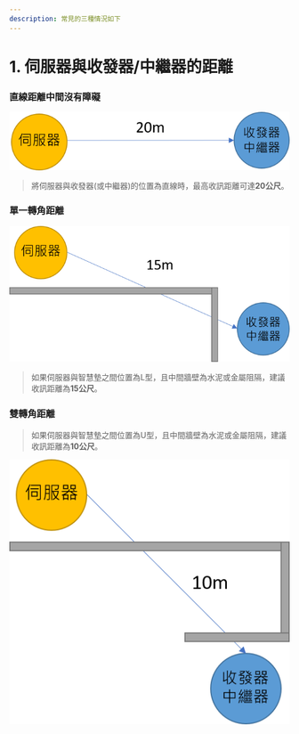 ```yaml
---
description: 常見的三種情況如下
---
```


# 1. 伺服器與收發器/中繼器的距離

### 直線距離中間沒有障礙

![](.gitbook/assets/zhi-xian-shou-xun%20%281%29.png)

> 將伺服器與收發器\(或中繼器\)的位置為直線時，最高收訊距離可達**20公尺**。

### 單一轉角距離

![](.gitbook/assets/l-shou-xun.png)

> 如果伺服器與智慧墊之間位置為L型，且中間牆壁為水泥或金屬阻隔，建議收訊距離為**15公尺**。

### 雙轉角距離

> 如果伺服器與智慧墊之間位置為U型，且中間牆壁為水泥或金屬阻隔，建議收訊距離為**10公尺**。

![](.gitbook/assets/u-shou-xun.png)


